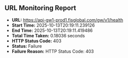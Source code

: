 ## URL Monitoring Report

- **URL:** https://api-gw1-prod1.fisglobal.com/gw/v1/health
- **Start Time:** 2025-10-13T20:19:11.239126
- **End Time:** 2025-10-13T20:19:11.419486
- **Total Time Taken:** 0.18036 seconds
- **HTTP Status Code:** 403
- **Status:** Failure
- **Failure Reason:** HTTP Status Code: 403
